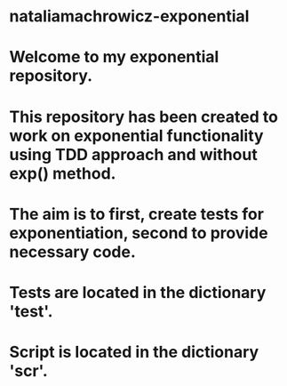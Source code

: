 # nataliamachrowicz-exponential

# Welcome to my exponential repository. 
# This repository has been created to work on exponential functionality using TDD approach and without exp() method. 
# The aim is to first, create tests for exponentiation, second to provide necessary code.
# Tests are located in the dictionary 'test'.
# Script is located in the dictionary 'scr'.
